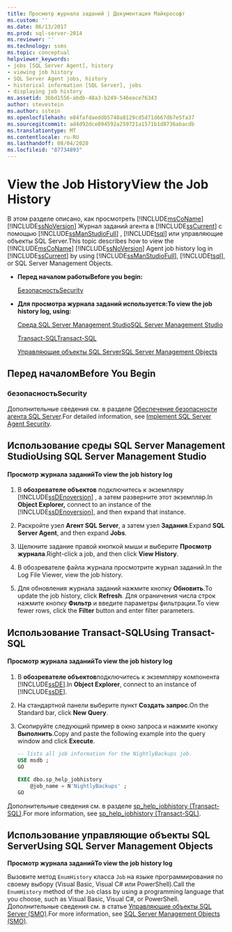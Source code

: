 ```yaml
---
title: Просмотр журнала заданий | Документация Майкрософт
ms.custom: ''
ms.date: 06/13/2017
ms.prod: sql-server-2014
ms.reviewer: ''
ms.technology: ssms
ms.topic: conceptual
helpviewer_keywords:
- jobs [SQL Server Agent], history
- viewing job history
- SQL Server Agent jobs, history
- historical information [SQL Server], jobs
- displaying job history
ms.assetid: 3bbd1556-abdb-48a3-b249-546eace76343
author: stevestein
ms.author: sstein
ms.openlocfilehash: e84fafdaeddb5748a8129cd5d71d667db7e5fa37
ms.sourcegitcommit: ad4d92dce894592a259721a1571b1d8736abacdb
ms.translationtype: MT
ms.contentlocale: ru-RU
ms.lasthandoff: 08/04/2020
ms.locfileid: "87734893"
---
```

# <a name="view-the-job-history"></a><span data-ttu-id="652c7-102">View the Job History</span><span class="sxs-lookup"><span data-stu-id="652c7-102">View the Job History</span></span>
  <span data-ttu-id="652c7-103">В этом разделе описано, как просмотреть [!INCLUDE[msCoName](../../includes/msconame-md.md)] [!INCLUDE[ssNoVersion](../../includes/ssnoversion-md.md)] Журнал заданий агента в [!INCLUDE[ssCurrent](../../includes/sscurrent-md.md)] с помощью [!INCLUDE[ssManStudioFull](../../includes/ssmanstudiofull-md.md)] , [!INCLUDE[tsql](../../includes/tsql-md.md)] или управляющие объекты SQL Server.</span><span class="sxs-lookup"><span data-stu-id="652c7-103">This topic describes how to view the [!INCLUDE[msCoName](../../includes/msconame-md.md)] [!INCLUDE[ssNoVersion](../../includes/ssnoversion-md.md)] Agent job history log in [!INCLUDE[ssCurrent](../../includes/sscurrent-md.md)] by using [!INCLUDE[ssManStudioFull](../../includes/ssmanstudiofull-md.md)], [!INCLUDE[tsql](../../includes/tsql-md.md)], or SQL Server Management Objects.</span></span>  
  
-   <span data-ttu-id="652c7-104">**Перед началом работы**</span><span class="sxs-lookup"><span data-stu-id="652c7-104">**Before you begin:**</span></span>  
  
     [<span data-ttu-id="652c7-105">Безопасность</span><span class="sxs-lookup"><span data-stu-id="652c7-105">Security</span></span>](#Security)  
  
-   <span data-ttu-id="652c7-106">**Для просмотра журнала заданий используется:**</span><span class="sxs-lookup"><span data-stu-id="652c7-106">**To view the job history log, using:**</span></span>  
  
     [<span data-ttu-id="652c7-107">Среда SQL Server Management Studio</span><span class="sxs-lookup"><span data-stu-id="652c7-107">SQL Server Management Studio</span></span>](#SSMS)  
  
     [<span data-ttu-id="652c7-108">Transact-SQL</span><span class="sxs-lookup"><span data-stu-id="652c7-108">Transact-SQL</span></span>](#TSQL)  
  
     [<span data-ttu-id="652c7-109">Управляющие объекты SQL Server</span><span class="sxs-lookup"><span data-stu-id="652c7-109">SQL Server Management Objects</span></span>](#SMO)  
  
##  <a name="before-you-begin"></a><a name="BeforeYouBegin"></a> <span data-ttu-id="652c7-110">Перед началом</span><span class="sxs-lookup"><span data-stu-id="652c7-110">Before You Begin</span></span>  
  
###  <a name="security"></a><a name="Security"></a> <span data-ttu-id="652c7-111">безопасность</span><span class="sxs-lookup"><span data-stu-id="652c7-111">Security</span></span>  
 <span data-ttu-id="652c7-112">Дополнительные сведения см. в разделе [Обеспечение безопасности агента SQL Server](implement-sql-server-agent-security.md).</span><span class="sxs-lookup"><span data-stu-id="652c7-112">For detailed information, see [Implement SQL Server Agent Security](implement-sql-server-agent-security.md).</span></span>  
  
##  <a name="using-sql-server-management-studio"></a><a name="SSMS"></a> <span data-ttu-id="652c7-113">Использование среды SQL Server Management Studio</span><span class="sxs-lookup"><span data-stu-id="652c7-113">Using SQL Server Management Studio</span></span>  
  
#### <a name="to-view-the-job-history-log"></a><span data-ttu-id="652c7-114">Просмотр журнала заданий</span><span class="sxs-lookup"><span data-stu-id="652c7-114">To view the job history log</span></span>  
  
1.  <span data-ttu-id="652c7-115">В **обозревателе объектов** подключитесь к экземпляру [!INCLUDE[ssDEnoversion](../../includes/ssdenoversion-md.md)] , а затем разверните этот экземпляр.</span><span class="sxs-lookup"><span data-stu-id="652c7-115">In **Object Explorer,** connect to an instance of the [!INCLUDE[ssDEnoversion](../../includes/ssdenoversion-md.md)], and then expand that instance.</span></span>  
  
2.  <span data-ttu-id="652c7-116">Раскройте узел **Агент SQL Server**, а затем узел **Задания**.</span><span class="sxs-lookup"><span data-stu-id="652c7-116">Expand **SQL Server Agent**, and then expand **Jobs**.</span></span>  
  
3.  <span data-ttu-id="652c7-117">Щелкните задание правой кнопкой мыши и выберите **Просмотр журнала**.</span><span class="sxs-lookup"><span data-stu-id="652c7-117">Right-click a job, and then click **View History**.</span></span>  
  
4.  <span data-ttu-id="652c7-118">В обозревателе файла журнала просмотрите журнал заданий.</span><span class="sxs-lookup"><span data-stu-id="652c7-118">In the Log File Viewer, view the job history.</span></span>  
  
5.  <span data-ttu-id="652c7-119">Для обновления журнала заданий нажмите кнопку **Обновить**.</span><span class="sxs-lookup"><span data-stu-id="652c7-119">To update the job history, click **Refresh**.</span></span> <span data-ttu-id="652c7-120">Для ограничения числа строк нажмите кнопку **Фильтр** и введите параметры фильтрации.</span><span class="sxs-lookup"><span data-stu-id="652c7-120">To view fewer rows, click the **Filter** button and enter filter parameters.</span></span>  
  
##  <a name="using-transact-sql"></a><a name="TSQL"></a> <span data-ttu-id="652c7-121">Использование Transact-SQL</span><span class="sxs-lookup"><span data-stu-id="652c7-121">Using Transact-SQL</span></span>  
  
#### <a name="to-view-the-job-history-log"></a><span data-ttu-id="652c7-122">Просмотр журнала заданий</span><span class="sxs-lookup"><span data-stu-id="652c7-122">To view the job history log</span></span>  
  
1.  <span data-ttu-id="652c7-123">В **обозревателе объектов**подключитесь к экземпляру компонента [!INCLUDE[ssDE](../../includes/ssde-md.md)].</span><span class="sxs-lookup"><span data-stu-id="652c7-123">In **Object Explorer**, connect to an instance of [!INCLUDE[ssDE](../../includes/ssde-md.md)].</span></span>  
  
2.  <span data-ttu-id="652c7-124">На стандартной панели выберите пункт **Создать запрос**.</span><span class="sxs-lookup"><span data-stu-id="652c7-124">On the Standard bar, click **New Query**.</span></span>  
  
3.  <span data-ttu-id="652c7-125">Скопируйте следующий пример в окно запроса и нажмите кнопку **Выполнить**.</span><span class="sxs-lookup"><span data-stu-id="652c7-125">Copy and paste the following example into the query window and click **Execute**.</span></span>  
  
    ```sql
    -- lists all job information for the NightlyBackups job.  
    USE msdb ;  
    GO  
  
    EXEC dbo.sp_help_jobhistory   
        @job_name = N'NightlyBackups' ;  
    GO  
    ```  
  
 <span data-ttu-id="652c7-126">Дополнительные сведения см. в разделе [sp_help_jobhistory &#40;Transact-SQL&#41;](/sql/relational-databases/system-stored-procedures/sp-help-jobhistory-transact-sql).</span><span class="sxs-lookup"><span data-stu-id="652c7-126">For more information, see [sp_help_jobhistory &#40;Transact-SQL&#41;](/sql/relational-databases/system-stored-procedures/sp-help-jobhistory-transact-sql).</span></span>  
  
##  <a name="using-sql-server-management-objects"></a><a name="SMO"></a><span data-ttu-id="652c7-127">Использование управляющие объекты SQL Server</span><span class="sxs-lookup"><span data-stu-id="652c7-127">Using SQL Server Management Objects</span></span>  
 <span data-ttu-id="652c7-128">**Просмотр журнала заданий**</span><span class="sxs-lookup"><span data-stu-id="652c7-128">**To view the job history log**</span></span>  
  
 <span data-ttu-id="652c7-129">Вызовите метод `EnumHistory` класса `Job` на языке программирования по своему выбору (Visual Basic, Visual C# или PowerShell).</span><span class="sxs-lookup"><span data-stu-id="652c7-129">Call the `EnumHistory` method of the `Job` class by using a programming language that you choose, such as Visual Basic, Visual C#, or PowerShell.</span></span> <span data-ttu-id="652c7-130">Дополнительные сведения см. в статье [Управляющие объекты SQL Server (SMO)](https://msdn.microsoft.com/library/ms162169.aspx).</span><span class="sxs-lookup"><span data-stu-id="652c7-130">For more information, see [SQL Server Management Objects (SMO)](https://msdn.microsoft.com/library/ms162169.aspx).</span></span>  
